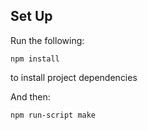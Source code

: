 Set Up
------
Run the following:

    npm install
  
to install project dependencies

And then:

    npm run-script make

